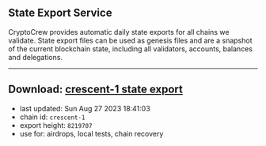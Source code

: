 ## State Export Service
CryptoCrew provides automatic daily state exports for all chains we validate. State export files can be used as genesis files and are a snapshot of the current blockchain state, including all validators, accounts, balances and delegations.

---
**Download: [crescent-1 state export](https://dl.ccvalidators.com/SERVICE/crescent/crescent-1_export_8219707.json)**
---

- last updated: Sun Aug 27 2023 18:41:03
- chain id: `crescent-1`
- export height: `8219707`
- use for: airdrops, local tests, chain recovery
